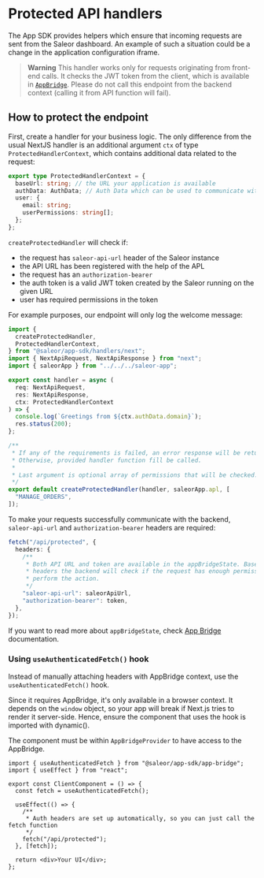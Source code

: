 # Protected API handlers

The App SDK provides helpers which ensure that incoming requests are sent from the Saleor dashboard.
An example of such a situation could be a change in the application configuration iframe.

> **Warning**
> This handler works only for requests originating from front-end calls. It checks the JWT token from the client, which is available
> in [`AppBridge`](app-bridge). Please do not call this endpoint from the backend context (calling it from API function will fail).

## How to protect the endpoint

First, create a handler for your business logic. The only difference from the usual NextJS handler is an additional argument `ctx` of type `ProtectedHandlerContext`, which contains additional data related to the request:

```typescript
export type ProtectedHandlerContext = {
  baseUrl: string; // the URL your application is available
  authData: AuthData; // Auth Data which can be used to communicate with the Saleor API
  user: {
    email: string;
    userPermissions: string[];
  };
};
```

`createProtectedHandler` will check if:

- the request has `saleor-api-url` header of the Saleor instance
- the API URL has been registered with the help of the APL
- the request has an `authorization-bearer`
- the auth token is a valid JWT token created by the Saleor running on the given URL
- user has required permissions in the token

For example purposes, our endpoint will only log the welcome message:

```typescript
import {
  createProtectedHandler,
  ProtectedHandlerContext,
} from "@saleor/app-sdk/handlers/next";
import { NextApiRequest, NextApiResponse } from "next";
import { saleorApp } from "../../../saleor-app";

export const handler = async (
  req: NextApiRequest,
  res: NextApiResponse,
  ctx: ProtectedHandlerContext
) => {
  console.log(`Greetings from ${ctx.authData.domain}`);
  res.status(200);
};

/**
 * If any of the requirements is failed, an error response will be returned.
 * Otherwise, provided handler function fill be called.
 *
 * Last argument is optional array of permissions that will be checked. If user doesn't have them, will return 401 before handler is called
 */
export default createProtectedHandler(handler, saleorApp.apl, [
  "MANAGE_ORDERS",
]);
```

To make your requests successfully communicate with the backend, `saleor-api-url` and `authorization-bearer` headers are required:

```typescript
fetch("/api/protected", {
  headers: {
    /**
     * Both API URL and token are available in the appBridgeState. Based on those
     * headers the backend will check if the request has enough permissions to
     * perform the action.
     */
    "saleor-api-url": saleorApiUrl,
    "authorization-bearer": token,
  },
});
```

If you want to read more about `appBridgeState`, check [App Bridge](./app-bridge.md) documentation.

### Using `useAuthenticatedFetch()` hook

Instead of manually attaching headers with AppBridge context, use the `useAuthenticatedFetch()` hook.

Since it requires AppBridge, it's only available in a browser context. It depends on the `window` object, so your app will break if Next.js tries to render it server-side. Hence, ensure the component that uses the hook is imported with dynamic().

The component must be within `AppBridgeProvider` to have access to the AppBridge.

```tsx
import { useAuthenticatedFetch } from "@saleor/app-sdk/app-bridge";
import { useEffect } from "react";

export const ClientComponent = () => {
  const fetch = useAuthenticatedFetch();

  useEffect(() => {
    /**
     * Auth headers are set up automatically, so you can just call the fetch function
     */
    fetch("/api/protected");
  }, [fetch]);

  return <div>Your UI</div>;
};
```
